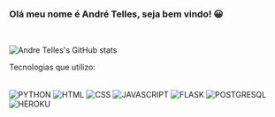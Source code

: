 ### Olá meu nome é André Telles, seja bem vindo! 😀
<br/>


![Andre Telles's GitHub stats](https://github-readme-stats.vercel.app/api?username=andretgsilveira&show_icons=true&theme=tokyonight)

Tecnologias que utilizo:

<div style="display: inline_block"><br/>
  <img align="center" alt="PYTHON" src="https://img.shields.io/badge/Python-3776AB?style=for-the-badge&logo=python&logoColor=white">
  <img align="center" alt="HTML" src="https://img.shields.io/badge/HTML-239120?style=for-the-badge&logo=html5&logoColor=white">
  <img align="center" alt="CSS" src="https://img.shields.io/badge/CSS-239120?&style=for-the-badge&logo=css3&logoColor=white">
  <img align="center" alt="JAVASCRIPT" src="https://img.shields.io/badge/JavaScript-F7DF1E?style=for-the-badge&logo=javascript&logoColor=black">
  <img align="center" alt="FLASK" src="https://img.shields.io/badge/Flask-000000?style=for-the-badge&logo=flask&logoColor=white">
  <img align="center" alt="POSTGRESQL" src="https://img.shields.io/badge/PostgreSQL-316192?style=for-the-badge&logo=postgresql&logoColor=white">
  <img align="center" alt="HEROKU" src="https://img.shields.io/badge/Heroku-430098?style=for-the-badge&logo=heroku&logoColor=white">
  
</div>
